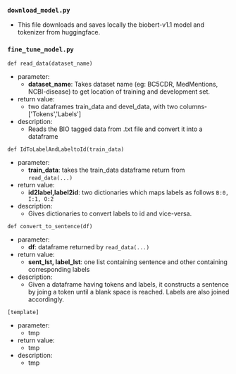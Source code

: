 ### `download_model.py`
- This file downloads and saves locally the biobert-v1.1 model and tokenizer from huggingface. 

### `fine_tune_model.py`

`def read_data(dataset_name)`
- parameter:
    - **dataset_name**: Takes dataset name (eg: BC5CDR, MedMentions, NCBI-disease) to get location of training and development set.
- return value:
    - two dataframes train_data and devel_data, with two columns-['Tokens','Labels']
- description:
    - Reads the BIO tagged data from .txt file and convert it into a dataframe

`def IdToLabelAndLabeltoId(train_data)`
- parameter:
    - **train_data**: takes the train_data dataframe return from `read_data(...)`
- return value:
    - **id2label,label2id**: two dictionaries which maps labels as follows `B:0, I:1, O:2`
- description:
    - Gives dictionaries to convert labels to id and vice-versa.


`def convert_to_sentence(df)`
- parameter:
    - **df**: dataframe returned by `read_data(...)`
- return value:
    - **sent_lst, label_lst**: one list containing sentence and other containing corresponding labels
- description:
    - Given a dataframe having tokens and labels, it constructs a sentence by joing a token until a blank space is reached. Labels are also joined accordingly.

`[template]`
- parameter:
    - tmp
- return value:
    - tmp
- description:
    - tmp
